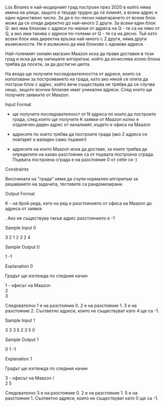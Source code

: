 Los Binares е най-модерният град построен през 2020 в който няма имена на улици, защото е твърде трудно да се помнят, а всеки адрес е едно единствено число. За да е по-лесно навигирането от всеки блок може да се отиде директно до най-много 2 други. За всеки един блок Q: ако има блокове с адреси по-малки от адреса на Q - те са на ляво от Q, а ако има такива с адреси по-големи от Q - те са на дясно. Тъй като всеки блок има директна връзка най-много с 2 други, няма други възможности. Не е възможно да има блокове с еднакви адреси.

Най-големият онлайн магазин Maazon иска да прави доставки в този град и иска да му напишете алгоритъм, който да изчислява колко блока трябва да посети, за да достигне целта.

На входа ще получите последователността от адреси, които са използвани за построяването на града, като ако някой се опита да построи блок с адрес, който вече съществува не трябва да се случва нищо, защото всички блокове имат уникални адреси. След което ще получите заявките от Maazon.

Input Format

- ще получите последователност от N адреса по които да построите града, след което ще получите K заявки от Maazon колко е отдалечен даден адрес от началният, където е офиса на Maazon

- адресите по които трябва да построите града (ако 2 адреса се повтарят е валиден само първият)

- адресите на които Maazon иска да доставя, за които трябва да определите на какво разстояние са от първата построена сграда. Първата построена сграда е на разстояние 0 от себе си :)

Constraints

Височината на "града" няма да счупи нормален алгоритъм за решаването на задачата, тестовете са рандомизирани.

Output Format

K - на брой реда, като на ред
е разстоянието от офиса на Maazon до адреса от заявка

. Ако не съществува такъв адрес разстоянието е -1

Sample Input 0

3 2
1 2 3
2 4

Sample Output 0

1
-1

Explanation 0

Градът ще изглежда по следния начин

1 - офисът на Maazon
 \
  2
   \
    3

Следователно 1 е на разстояние 0. 2 е на разстояние 1. 3 е на разстояние 2. Съответно адреси, които не съществуват като 4 ще са -1.

Sample Input 1

3 3
3 5 2
3 5 0

Sample Output 1

0
1
-1

Explanation 1

Градът ще изглежда по следния начин

  3 - офисът на Maazon
 / \
2   5

Следователно 3 е на разстояние 0. 2 е на разстояние 1. 5 е на разстояние 1. Съответно адреси, които не съществуват като 0 ще са -1.